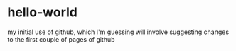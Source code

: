 # hello-world
my initial use of github, which I'm guessing will involve suggesting changes to the first couple of pages of github
